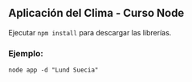 ## Aplicación del Clima - Curso Node

Ejecutar ```npm install``` para descargar las librerías.

### Ejemplo:
```
node app -d "Lund Suecia"
```